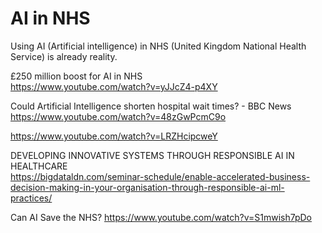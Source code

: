 # AI in NHS

Using AI (Artificial intelligence) in NHS (United Kingdom National Health Service) is already reality. 

£250 million boost for AI in NHS<BR>
https://www.youtube.com/watch?v=yJJcZ4-p4XY<BR>

Could Artificial Intelligence shorten hospital wait times? - BBC News<BR>
https://www.youtube.com/watch?v=48zGwPcmC9o   <BR>
  
https://www.youtube.com/watch?v=LRZHcipcweY  
  
DEVELOPING INNOVATIVE SYSTEMS THROUGH RESPONSIBLE AI IN HEALTHCARE<BR>
https://bigdataldn.com/seminar-schedule/enable-accelerated-business-decision-making-in-your-organisation-through-responsible-ai-ml-practices/  
  
  
Can AI Save the NHS?
https://www.youtube.com/watch?v=S1mwish7pDo <BR>
